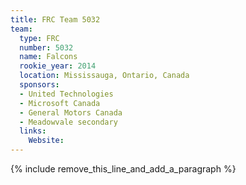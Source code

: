 ```yaml
---
title: FRC Team 5032
team:
  type: FRC
  number: 5032
  name: Falcons
  rookie_year: 2014
  location: Mississauga, Ontario, Canada
  sponsors:
  - United Technologies
  - Microsoft Canada
  - General Motors Canada
  - Meadowvale secondary
  links:
    Website:
---
```


{% include remove_this_line_and_add_a_paragraph %}